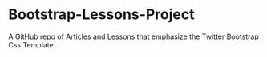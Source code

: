 # Bootstrap-Lessons-Project

A GitHub repo of Articles and Lessons that emphasize the Twitter Bootstrap Css Template
